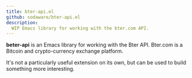 ```yaml
---
title: bter-api.el
github: sodaware/bter-api.el
description:
  WIP Emacs library for working with the bter.com API.
---
```


**beter-api** is an Emacs library for working with the Bter API. Bter.com is a
Bitcoin and crypto-currency exchange platform.

It's not a particularly useful extension on its own, but can be used to build
something more interesting.
